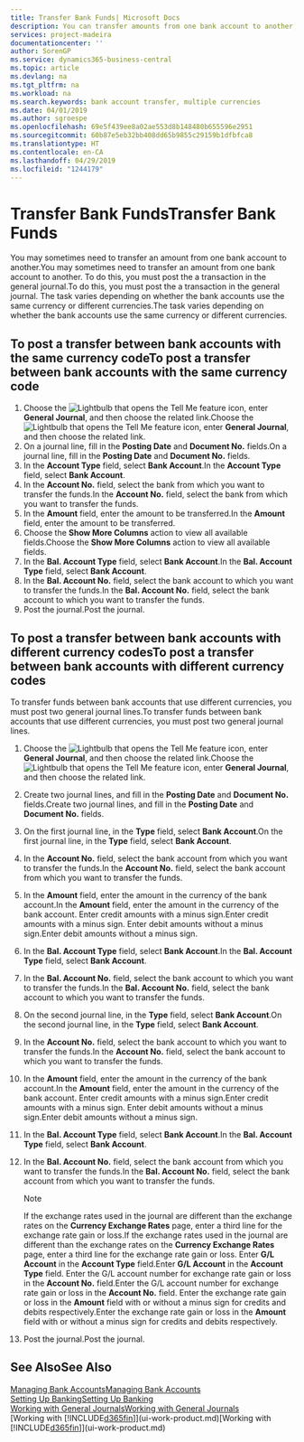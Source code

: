 ```yaml
---
title: Transfer Bank Funds| Microsoft Docs
description: You can transfer amounts from one bank account to another, including different currencies, by posting the transaction in the general journal.
services: project-madeira
documentationcenter: ''
author: SorenGP
ms.service: dynamics365-business-central
ms.topic: article
ms.devlang: na
ms.tgt_pltfrm: na
ms.workload: na
ms.search.keywords: bank account transfer, multiple currencies
ms.date: 04/01/2019
ms.author: sgroespe
ms.openlocfilehash: 69e5f439ee8a02ae553d8b148480b655596e2951
ms.sourcegitcommit: 60b87e5eb32bb408dd65b9855c29159b1dfbfca8
ms.translationtype: HT
ms.contentlocale: en-CA
ms.lasthandoff: 04/29/2019
ms.locfileid: "1244179"
---
```

# <a name="transfer-bank-funds"></a><span data-ttu-id="84324-103">Transfer Bank Funds</span><span class="sxs-lookup"><span data-stu-id="84324-103">Transfer Bank Funds</span></span>
<span data-ttu-id="84324-104">You may sometimes need to transfer an amount from one bank account to another.</span><span class="sxs-lookup"><span data-stu-id="84324-104">You may sometimes need to transfer an amount from one bank account to another.</span></span> <span data-ttu-id="84324-105">To do this, you must post the a transaction in the general journal.</span><span class="sxs-lookup"><span data-stu-id="84324-105">To do this, you must post the a transaction in the general journal.</span></span> <span data-ttu-id="84324-106">The task varies depending on whether the bank accounts use the same currency or different currencies.</span><span class="sxs-lookup"><span data-stu-id="84324-106">The task varies depending on whether the bank accounts use the same currency or different currencies.</span></span>

## <a name="to-post-a-transfer-between-bank-accounts-with-the-same-currency-code"></a><span data-ttu-id="84324-107">To post a transfer between bank accounts with the same currency code</span><span class="sxs-lookup"><span data-stu-id="84324-107">To post a transfer between bank accounts with the same currency code</span></span>
1. <span data-ttu-id="84324-108">Choose the ![Lightbulb that opens the Tell Me feature](media/ui-search/search_small.png "Tell me what you want to do") icon, enter **General Journal**, and then choose the related link.</span><span class="sxs-lookup"><span data-stu-id="84324-108">Choose the ![Lightbulb that opens the Tell Me feature](media/ui-search/search_small.png "Tell me what you want to do") icon, enter **General Journal**, and then choose the related link.</span></span>
2. <span data-ttu-id="84324-109">On a journal line, fill in the **Posting Date** and **Document No.** fields.</span><span class="sxs-lookup"><span data-stu-id="84324-109">On a journal line, fill in the **Posting Date** and **Document No.** fields.</span></span>
3. <span data-ttu-id="84324-110">In the **Account Type** field, select **Bank Account**.</span><span class="sxs-lookup"><span data-stu-id="84324-110">In the **Account Type** field, select **Bank Account**.</span></span>
4. <span data-ttu-id="84324-111">In the **Account No.** field, select the bank from which you want to transfer the funds.</span><span class="sxs-lookup"><span data-stu-id="84324-111">In the **Account No.** field, select the bank from which you want to transfer the funds.</span></span>
5. <span data-ttu-id="84324-112">In the **Amount** field, enter the amount to be transferred.</span><span class="sxs-lookup"><span data-stu-id="84324-112">In the **Amount** field, enter the amount to be transferred.</span></span>
6. <span data-ttu-id="84324-113">Choose the **Show More Columns** action to view all available fields.</span><span class="sxs-lookup"><span data-stu-id="84324-113">Choose the **Show More Columns** action to view all available fields.</span></span>
7. <span data-ttu-id="84324-114">In the **Bal. Account Type** field, select **Bank Account**.</span><span class="sxs-lookup"><span data-stu-id="84324-114">In the **Bal. Account Type** field, select **Bank Account**.</span></span>
8. <span data-ttu-id="84324-115">In the **Bal. Account No.** field, select the bank account to which you want to transfer the funds.</span><span class="sxs-lookup"><span data-stu-id="84324-115">In the **Bal. Account No.** field, select the bank account to which you want to transfer the funds.</span></span>
9. <span data-ttu-id="84324-116">Post the journal.</span><span class="sxs-lookup"><span data-stu-id="84324-116">Post the journal.</span></span>

## <a name="to-post-a-transfer-between-bank-accounts-with-different-currency-codes"></a><span data-ttu-id="84324-117">To post a transfer between bank accounts with different currency codes</span><span class="sxs-lookup"><span data-stu-id="84324-117">To post a transfer between bank accounts with different currency codes</span></span>
<span data-ttu-id="84324-118">To transfer funds between bank accounts that use different currencies, you must post two general journal lines.</span><span class="sxs-lookup"><span data-stu-id="84324-118">To transfer funds between bank accounts that use different currencies, you must post two general journal lines.</span></span>

1. <span data-ttu-id="84324-119">Choose the ![Lightbulb that opens the Tell Me feature](media/ui-search/search_small.png "Tell me what you want to do") icon, enter **General Journal**, and then choose the related link.</span><span class="sxs-lookup"><span data-stu-id="84324-119">Choose the ![Lightbulb that opens the Tell Me feature](media/ui-search/search_small.png "Tell me what you want to do") icon, enter **General Journal**, and then choose the related link.</span></span>
2. <span data-ttu-id="84324-120">Create two journal lines, and fill in the **Posting Date** and **Document No.** fields.</span><span class="sxs-lookup"><span data-stu-id="84324-120">Create two journal lines, and fill in the **Posting Date** and **Document No.** fields.</span></span>
3. <span data-ttu-id="84324-121">On the first journal line, in the **Type** field, select **Bank Account**.</span><span class="sxs-lookup"><span data-stu-id="84324-121">On the first journal line, in the **Type** field, select **Bank Account**.</span></span>
4. <span data-ttu-id="84324-122">In the **Account No.** field, select the bank account from which you want to transfer the funds.</span><span class="sxs-lookup"><span data-stu-id="84324-122">In the **Account No.** field, select the bank account from which you want to transfer the funds.</span></span>
5. <span data-ttu-id="84324-123">In the **Amount** field, enter the amount in the currency of the bank account.</span><span class="sxs-lookup"><span data-stu-id="84324-123">In the **Amount** field, enter the amount in the currency of the bank account.</span></span> <span data-ttu-id="84324-124">Enter credit amounts with a minus sign.</span><span class="sxs-lookup"><span data-stu-id="84324-124">Enter credit amounts with a minus sign.</span></span> <span data-ttu-id="84324-125">Enter debit amounts without a minus sign.</span><span class="sxs-lookup"><span data-stu-id="84324-125">Enter debit amounts without a minus sign.</span></span>
6. <span data-ttu-id="84324-126">In the **Bal. Account Type** field, select **Bank Account**.</span><span class="sxs-lookup"><span data-stu-id="84324-126">In the **Bal. Account Type** field, select **Bank Account**.</span></span>
7. <span data-ttu-id="84324-127">In the **Bal. Account No.** field, select the bank account to which you want to transfer the funds.</span><span class="sxs-lookup"><span data-stu-id="84324-127">In the **Bal. Account No.** field, select the bank account to which you want to transfer the funds.</span></span>
8. <span data-ttu-id="84324-128">On the second journal line, in the **Type** field, select **Bank Account**.</span><span class="sxs-lookup"><span data-stu-id="84324-128">On the second journal line, in the **Type** field, select **Bank Account**.</span></span>
9. <span data-ttu-id="84324-129">In the **Account No.** field, select the bank account to which you want to transfer the funds.</span><span class="sxs-lookup"><span data-stu-id="84324-129">In the **Account No.** field, select the bank account to which you want to transfer the funds.</span></span>
10. <span data-ttu-id="84324-130">In the **Amount** field, enter the amount in the currency of the bank account.</span><span class="sxs-lookup"><span data-stu-id="84324-130">In the **Amount** field, enter the amount in the currency of the bank account.</span></span> <span data-ttu-id="84324-131">Enter credit amounts with a minus sign.</span><span class="sxs-lookup"><span data-stu-id="84324-131">Enter credit amounts with a minus sign.</span></span> <span data-ttu-id="84324-132">Enter debit amounts without a minus sign.</span><span class="sxs-lookup"><span data-stu-id="84324-132">Enter debit amounts without a minus sign.</span></span>
11. <span data-ttu-id="84324-133">In the **Bal. Account Type** field, select **Bank Account**.</span><span class="sxs-lookup"><span data-stu-id="84324-133">In the **Bal. Account Type** field, select **Bank Account**.</span></span>  
12. <span data-ttu-id="84324-134">In the **Bal. Account No.** field, select the bank account from which you want to transfer the funds.</span><span class="sxs-lookup"><span data-stu-id="84324-134">In the **Bal. Account No.** field, select the bank account from which you want to transfer the funds.</span></span>

    > [!NOTE]  
    > <span data-ttu-id="84324-135">If the exchange rates used in the journal are different than the exchange rates on the **Currency Exchange Rates** page, enter a third line for the exchange rate gain or loss.</span><span class="sxs-lookup"><span data-stu-id="84324-135">If the exchange rates used in the journal are different than the exchange rates on the **Currency Exchange Rates** page, enter a third line for the exchange rate gain or loss.</span></span> <span data-ttu-id="84324-136">Enter **G/L Account** in the **Account Type** field.</span><span class="sxs-lookup"><span data-stu-id="84324-136">Enter **G/L Account** in the **Account Type** field.</span></span> <span data-ttu-id="84324-137">Enter the G/L account number for exchange rate gain or loss in the **Account No.** field.</span><span class="sxs-lookup"><span data-stu-id="84324-137">Enter the G/L account number for exchange rate gain or loss in the **Account No.** field.</span></span> <span data-ttu-id="84324-138">Enter the exchange rate gain or loss in the **Amount** field with or without a minus sign for credits and debits respectively.</span><span class="sxs-lookup"><span data-stu-id="84324-138">Enter the exchange rate gain or loss in the **Amount** field with or without a minus sign for credits and debits respectively.</span></span>
13. <span data-ttu-id="84324-139">Post the journal.</span><span class="sxs-lookup"><span data-stu-id="84324-139">Post the journal.</span></span>

## <a name="see-also"></a><span data-ttu-id="84324-140">See Also</span><span class="sxs-lookup"><span data-stu-id="84324-140">See Also</span></span>
[<span data-ttu-id="84324-141">Managing Bank Accounts</span><span class="sxs-lookup"><span data-stu-id="84324-141">Managing Bank Accounts</span></span>](bank-manage-bank-accounts.md)  
[<span data-ttu-id="84324-142">Setting Up Banking</span><span class="sxs-lookup"><span data-stu-id="84324-142">Setting Up Banking</span></span>](bank-setup-banking.md)  
[<span data-ttu-id="84324-143">Working with General Journals</span><span class="sxs-lookup"><span data-stu-id="84324-143">Working with General Journals</span></span>](ui-work-general-journals.md)  
<span data-ttu-id="84324-144">[Working with [!INCLUDE[d365fin](includes/d365fin_md.md)]](ui-work-product.md)</span><span class="sxs-lookup"><span data-stu-id="84324-144">[Working with [!INCLUDE[d365fin](includes/d365fin_md.md)]](ui-work-product.md)</span></span>

